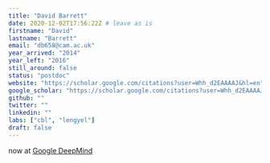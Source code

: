 ```yaml
---
title: "David Barrett"
date: 2020-12-02T17:56:22Z # leave as is
firstname: "David"
lastname: "Barrett"
email: "db658@cam.ac.uk"
year_arrived: "2014"
year_left: "2016"
still_around: false
status: "postdoc"
website: "https://scholar.google.com/citations?user=Whh_d2EAAAAJ&hl=en"
google_scholar: "https://scholar.google.com/citations?user=Whh_d2EAAAAJ&hl=en"
github: ""
twitter: ""
linkedin: ""
labs: ["cbl", "lengyel"]
draft: false
---
```


now at [Google DeepMind](https://deepmind.com)

